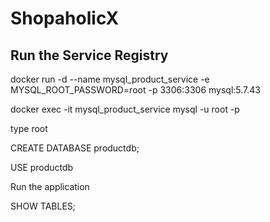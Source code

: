 # ShopaholicX

## Run the Service Registry


docker run -d --name mysql_product_service -e MYSQL_ROOT_PASSWORD=root -p 3306:3306 mysql:5.7.43

docker exec -it mysql_product_service mysql -u root -p 

type root

CREATE DATABASE productdb;

USE productdb

Run the application

SHOW TABLES;